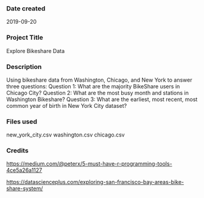 ### Date created

2019-09-20

### Project Title

Explore Bikeshare Data

### Description

Using bikeshare data from Washington, Chicago, and New York to answer three questions:
Question 1: What are the majority BikeShare users in Chicago City?
Question 2: What are the most busy month and stations in Washington Bikeshare?
Question 3: What are the earliest, most recent, most common year of birth in New York City dataset?


### Files used

new_york_city.csv
washington.csv
chicago.csv
 
### Credits

https://medium.com/@peterx/5-must-have-r-programming-tools-4ce5a26a1127

https://datascienceplus.com/exploring-san-francisco-bay-areas-bike-share-system/


